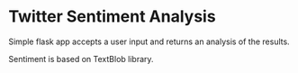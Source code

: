 # Twitter Sentiment Analysis

Simple flask app accepts a user input and returns an analysis of the results.

Sentiment is based on TextBlob library.  